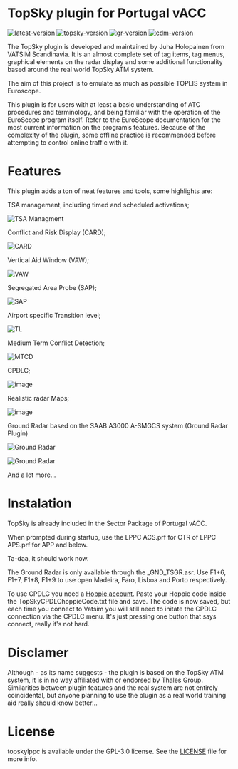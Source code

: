 # TopSky plugin for Portugal vACC 
[![latest-version](https://img.shields.io/github/v/release/pinatacolada/topskylppc?include_prereleases)](https://github.com/pinatacolada/topskylppc/releases)  [![topsky-version](https://img.shields.io/badge/TopSky-2.5-blue.svg)](https://forum.vatsim-scandinavia.org/d/34-topsky-plugin-25)
[![gr-version](https://img.shields.io/badge/Ground%20Radar-1.6b3-blue.svg)](https://forum.vatsim-scandinavia.org/d/160-ground-radar-plugin-16-beta-3)
[![cdm-version](https://img.shields.io/badge/CDM-2.2.7.2-blue.svg)](https://github.com/rpuig2001/CDM)

The TopSky plugin is developed and maintained by Juha Holopainen from VATSIM Scandinavia. It is an almost complete set of tag items, tag menus, graphical elements on the radar display and some additional functionality based around the real world TopSky ATM system. 

The aim of this project is to emulate as much as possible TOPLIS system in Euroscope.

This plugin is for users with at least a basic understanding of ATC procedures and terminology, and being familiar with the operation of the EuroScope program itself. Refer to the EuroScope documentation for the most current information on the program’s features. Because of the complexity of the plugin, some offline practice is recommended before attempting to control online traffic with it.

# Features
This plugin adds a ton of neat features and tools, some highlights are:

TSA management, including timed and scheduled activations;

![TSA Managment](https://user-images.githubusercontent.com/11005754/193365249-1ad20c2d-6476-46e9-ad2f-30d3d347b934.png)


Conflict and Risk Display (CARD);

![CARD](https://user-images.githubusercontent.com/11005754/193365276-64eb1d0a-79b1-4cc1-9bf4-bafb6d1696c8.png)

Vertical Aid Window (VAW);

![VAW](https://user-images.githubusercontent.com/11005754/193365325-57a22810-5f4f-4c0c-a05b-bc9270047430.png)


Segregated Area Probe (SAP);

![SAP](https://user-images.githubusercontent.com/11005754/193365380-9757378c-f99a-42ab-b349-845670150ad9.png)


Airport specific Transition level;

![TL](https://user-images.githubusercontent.com/11005754/193365416-6e6b57ea-160e-49b4-a870-b2ff73859c06.png)

Medium Term Conflict Detection;

![MTCD](https://user-images.githubusercontent.com/11005754/193365905-03177612-d221-4ff2-983b-2e8bf8b7fedb.png)


CPDLC;

![image](https://user-images.githubusercontent.com/11005754/193365748-9d55bc71-eb26-4055-909d-7ce48400e9bf.png)


Realistic radar Maps;

![image](https://user-images.githubusercontent.com/11005754/193365835-079a8e3e-56fb-40a5-b618-27116edaf92f.png)


Ground Radar based on the SAAB A3000 A-SMGCS system (Ground Radar Plugin)

![Ground Radar](https://user-images.githubusercontent.com/13833056/97946021-18dc2780-1d81-11eb-9ae6-3174cfb085c1.png)

![Ground Radar](https://user-images.githubusercontent.com/13833056/97946071-33ae9c00-1d81-11eb-9a52-7af0abfd59d6.png)




And a lot more...

# Instalation
TopSky is already included in the Sector Package of Portugal vACC.

When prompted during startup, use the LPPC ACS.prf for CTR of LPPC APS.prf for APP and below.

Ta-daa, it should work now.

The Ground Radar is only available through the _GND_TSGR.asr. Use F1+6, F1+7, F1+8, F1+9 to use open Madeira, Faro, Lisboa and Porto respectively.

To use CPDLC you need a [Hoppie account](https://www.hoppie.nl/acars/system/register.html). Paste your Hoppie code inside the TopSkyCPDLChoppieCode.txt file and save. The code is now saved, but each time you connect to Vatsim you will still need to initate the CPDLC connection via the CPDLC menu. It's just pressing one button that says connect, really it's not hard.

# Disclamer
Although - as its name suggests - the plugin is based on the TopSky ATM system, it is in no way affiliated with or endorsed by Thales Group. Similarities between plugin features and the real system are not entirely coincidental, but anyone planning to use the plugin as a real world training aid really should know better…

# License

topskylppc is available under the GPL-3.0 license. See the [LICENSE](LICENSE) file for more info.
